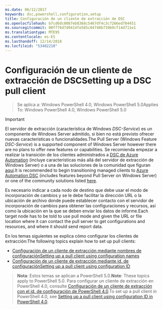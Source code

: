 ```yaml
---
ms.date: 06/12/2017
keywords: dsc,powershell,configuration,setup
title: Configuración de un cliente de extracción de DSC
ms.openlocfilehash: b7cd6dc0087eb8368c5467df4c3c7266ed704451
ms.sourcegitcommit: 00ff76d7d9414fe585c04740b739b9cf14d711e1
ms.translationtype: MTE95
ms.contentlocale: es-ES
ms.lasthandoff: 12/14/2018
ms.locfileid: "53402210"
---
```

# <a name="setting-up-a-dsc-pull-client"></a><span data-ttu-id="432ca-103">Configuración de un cliente de extracción de DSC</span><span class="sxs-lookup"><span data-stu-id="432ca-103">Setting up a DSC pull client</span></span>

> <span data-ttu-id="432ca-104">Se aplica a: Windows PowerShell 4.0, Windows PowerShell 5.0</span><span class="sxs-lookup"><span data-stu-id="432ca-104">Applies To: Windows PowerShell 4.0, Windows PowerShell 5.0</span></span>

> [!IMPORTANT]
> <span data-ttu-id="432ca-105">El servidor de extracción (característica de Windows *DSC-Service*) es un componente de Windows Server admitido, si bien no está previsto ofrecer nuevas características o funcionalidades.</span><span class="sxs-lookup"><span data-stu-id="432ca-105">The Pull Server (Windows Feature *DSC-Service*) is a supported component of Windows Server however there are no plans to offer new features or capabilities.</span></span> <span data-ttu-id="432ca-106">Se recomienda empezar a realizar la transición de los clientes administrados a [DSC de Azure Automation](/azure/automation/automation-dsc-getting-started) (incluye características más allá del servidor de extracción de Windows Server) o a una de las soluciones de la comunidad que figuran [aquí](pullserver.md#community-solutions-for-pull-service).</span><span class="sxs-lookup"><span data-stu-id="432ca-106">It is recommended to begin transitioning managed clients to [Azure Automation DSC](/azure/automation/automation-dsc-getting-started) (includes features beyond Pull Server on Windows Server) or one of the community solutions listed [here](pullserver.md#community-solutions-for-pull-service).</span></span>

<span data-ttu-id="432ca-107">Es necesario indicar a cada nodo de destino que debe usar el modo de incorporación de cambios y se le debe facilitar la dirección URL o la ubicación de archivo donde puede establecer contacto con el servidor de incorporación de cambios para obtener las configuraciones y recursos, así como la ubicación en la que se deben enviar los datos de informe.</span><span class="sxs-lookup"><span data-stu-id="432ca-107">Each target node has to be told to use pull mode and given the URL or file location where it can contact the pull server to get configurations and resources, and where it should send report data.</span></span>

<span data-ttu-id="432ca-108">En los temas siguientes se explica cómo configurar los clientes de extracción:</span><span class="sxs-lookup"><span data-stu-id="432ca-108">The following topics explain how to set up pull clients:</span></span>

* [<span data-ttu-id="432ca-109">Configuración de un cliente de extracción mediante nombres de configuración</span><span class="sxs-lookup"><span data-stu-id="432ca-109">Setting up a pull client using configuration names</span></span>](pullClientConfigNames.md)
* [<span data-ttu-id="432ca-110">Configuración de un cliente de extracción mediante id. de configuración</span><span class="sxs-lookup"><span data-stu-id="432ca-110">Setting up a pull client using configuration ID</span></span>](pullClientConfigID.md)

> <span data-ttu-id="432ca-111">**Nota**: Estos temas se aplican a PowerShell 5.0.</span><span class="sxs-lookup"><span data-stu-id="432ca-111">**Note**: These topics apply to PowerShell 5.0.</span></span> <span data-ttu-id="432ca-112">Para configurar un cliente de extracción en PowerShell 4.0, consulte [Configuración de un cliente de extracción con el id. de configuración de PowerShell 4.0](pullClientConfigID4.md).</span><span class="sxs-lookup"><span data-stu-id="432ca-112">To set up a pull client in PowerShell 4.0, see [Setting up a pull client using configuration ID in PowerShell 4.0](pullClientConfigID4.md).</span></span>